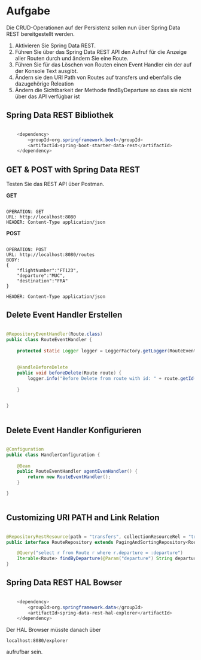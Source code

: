 # Aufgabe 

Die CRUD-Operationen auf der Persistenz sollen nun über Spring Data REST bereitgestellt werden.
1. Aktivieren Sie Spring Data REST.
2. Führen Sie über das Spring Data REST API den Aufruf für die Anzeige aller Routen durch und ändern Sie eine Route.
3. Führen Sie für das Löschen von Routen einen Event Handler ein der auf der Konsole Text ausgibt.
4. Ändern sie den URI Path von Routes auf transfers und ebenfalls die dazugehörige Releation
5. Ändern die Sichtbarkeit der Methode findByDeparture so dass sie nicht über das API verfügbar ist


## Spring Data REST Bibliothek  

```java

	<dependency>
		<groupId>org.springframework.boot</groupId>
		<artifactId>spring-boot-starter-data-rest</artifactId>
	</dependency>
```


## GET & POST with Spring Data REST   

Testen Sie das REST API über Postman. 

**GET**

```

OPERATION: GET
URL: http://localhost:8080
HEADER: Content-Type application/json	
```


**POST**

```

OPERATION: POST
URL: http://localhost:8080/routes
BODY: 
{
	"flightNumber":"FT123",
	"departure":"MUC",
	"destination":"FRA"
}

HEADER: Content-Type application/json	
```


## Delete Event Handler Erstellen  




```java

@RepositoryEventHandler(Route.class)
public class RouteEventHandler {
	
	protected static Logger logger = LoggerFactory.getLogger(RouteEventHandler.class);
	
	
	@HandleBeforeDelete
	public void beforeDelete(Route route) {
		logger.info("Before Delete from route with id: " + route.getId().toString());
		
	}
	

}
	
```

## Delete Event Handler Konfigurieren 


```java

@Configuration
public class HandlerConfiguration {
	
	@Bean
    public RouteEventHandler agentEvenHandler() {
        return new RouteEventHandler();
    }

}
	
```



## Customizing URI PATH and Link Relation


```java

@RepositoryRestResource(path = "transfers", collectionResourceRel = "transfers")
public interface RouteRepository extends PagingAndSortingRepository<Route, Long> {

    @Query("select r from Route r where r.departure = :departure")
    Iterable<Route> findByDeparture(@Param("departure") String departure);
}

```


## Spring Data REST HAL Bowser 


```java

	<dependency>
		<groupId>org.springframework.data</groupId>
		<artifactId>spring-data-rest-hal-explorer</artifactId>
	</dependency>
```

Der HAL Browser müsste danach über 


```
localhost:8080/explorer
```

aufrufbar sein.

